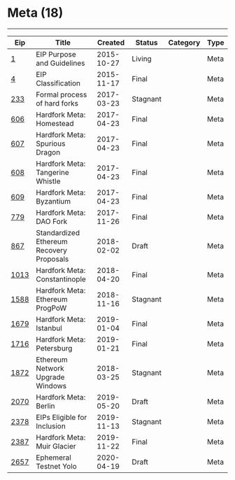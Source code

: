 
# Meta (18)
---
| Eip               | Title                                    | Created    | Status   | Category | Type  |
| ----------------- | ---------------------------------------- | ---------- | -------- | -------- | ----- |
| [1](/eip-1)       | EIP Purpose and Guidelines               | 2015-10-27 | Living   |          | Meta  |
| [4](/eip-4)       | EIP Classification                       | 2015-11-17 | Final    |          | Meta  |
| [233](/eip-233)   | Formal process of hard forks             | 2017-03-23 | Stagnant |          | Meta  |
| [606](/eip-606)   | Hardfork Meta: Homestead                 | 2017-04-23 | Final    |          | Meta  |
| [607](/eip-607)   | Hardfork Meta: Spurious Dragon           | 2017-04-23 | Final    |          | Meta  |
| [608](/eip-608)   | Hardfork Meta: Tangerine Whistle         | 2017-04-23 | Final    |          | Meta  |
| [609](/eip-609)   | Hardfork Meta: Byzantium                 | 2017-04-23 | Final    |          | Meta  |
| [779](/eip-779)   | Hardfork Meta: DAO Fork                  | 2017-11-26 | Final    |          | Meta  |
| [867](/eip-867)   | Standardized Ethereum Recovery Proposals | 2018-02-02 | Draft    |          | Meta  |
| [1013](/eip-1013) | Hardfork Meta: Constantinople            | 2018-04-20 | Final    |          | Meta  |
| [1588](/eip-1588) | Hardfork Meta: Ethereum ProgPoW          | 2018-11-16 | Stagnant |          | Meta  |
| [1679](/eip-1679) | Hardfork Meta: Istanbul                  | 2019-01-04 | Final    |          | Meta  |
| [1716](/eip-1716) | Hardfork Meta: Petersburg                | 2019-01-21 | Final    |          | Meta  |
| [1872](/eip-1872) | Ethereum Network Upgrade Windows         | 2018-03-25 | Stagnant |          | Meta  |
| [2070](/eip-2070) | Hardfork Meta: Berlin                    | 2019-05-20 | Draft    |          | Meta  |
| [2378](/eip-2378) | EIPs Eligible for Inclusion              | 2019-11-13 | Stagnant |          | Meta  |
| [2387](/eip-2387) | Hardfork Meta: Muir Glacier              | 2019-11-22 | Final    |          | Meta  |
| [2657](/eip-2657) | Ephemeral Testnet Yolo                   | 2020-04-19 | Draft    |          | Meta  |

    